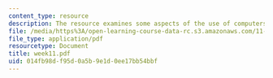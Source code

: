 ```yaml
---
content_type: resource
description: The resource examines some aspects of the use of computers in the classroom.
file: /media/https%3A/open-learning-course-data-rc.s3.amazonaws.com/11-128-information-technology-and-the-labor-market-spring-2005/014fb98df95d0a5b9e1d0ee17bb54bbf_week11.pdf
file_type: application/pdf
resourcetype: Document
title: week11.pdf
uid: 014fb98d-f95d-0a5b-9e1d-0ee17bb54bbf
---
```

